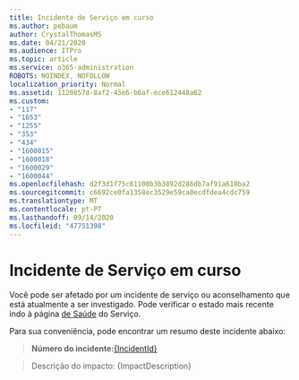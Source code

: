```yaml
---
title: Incidente de Serviço em curso
ms.author: pebaum
author: CrystalThomasMS
ms.date: 04/21/2020
ms.audience: ITPro
ms.topic: article
ms.service: o365-administration
ROBOTS: NOINDEX, NOFOLLOW
localization_priority: Normal
ms.assetid: 1120857d-8af2-45e6-b6af-ece612448a62
ms.custom:
- "117"
- "1653"
- "1255"
- "353"
- "434"
- "1600015"
- "1600018"
- "1600029"
- "1600044"
ms.openlocfilehash: d2f3d1f75c61100b3b3892d286db7af91a618ba2
ms.sourcegitcommit: c6692ce0fa1358ec3529e59ca0ecdfdea4cdc759
ms.translationtype: MT
ms.contentlocale: pt-PT
ms.lasthandoff: 09/14/2020
ms.locfileid: "47751398"
---
```

# <a name="service-incident-in-progress"></a>Incidente de Serviço em curso

Você pode ser afetado por um incidente de serviço ou aconselhamento que está atualmente a ser investigado. Pode verificar o estado mais recente indo à página [de Saúde](https://admin.microsoft.com/adminportal/home#/servicehealth) do Serviço.
  
Para sua conveniência, pode encontrar um resumo deste incidente abaixo:
  
> **Número do incidente:**[{IncidentId}](https://admin.microsoft.com/adminportal/home#/servicehealth)
    
> Descrição do impacto: {ImpactDescription}
